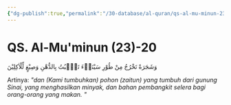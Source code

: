 ```yaml
---
{"dg-publish":true,"permalink":"/30-database/al-quran/qs-al-mu-minun-23-20/"}
---
```



# QS. Al-Mu'minun (23)-20
وَشَجَرَةً تَخْرُجُ مِنْ طُوْرِ سَيْنَاۤءَ تَنْۢبُتُ بِالدُّهْنِ وَصِبْغٍ لِّلْاٰكِلِيْنَ 

Artinya: *"dan (Kami tumbuhkan) pohon (zaitun) yang tumbuh dari gunung Sinai, yang menghasilkan minyak, dan bahan pembangkit selera bagi orang-orang yang makan. "*
